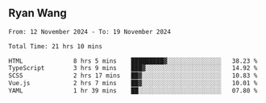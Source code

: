 ## Ryan Wang

<!--START_SECTION:waka-->

```txt
From: 12 November 2024 - To: 19 November 2024

Total Time: 21 hrs 10 mins

HTML              8 hrs 5 mins    █████████▓░░░░░░░░░░░░░░░   38.23 %
TypeScript        3 hrs 9 mins    ███▓░░░░░░░░░░░░░░░░░░░░░   14.92 %
SCSS              2 hrs 17 mins   ██▓░░░░░░░░░░░░░░░░░░░░░░   10.83 %
Vue.js            2 hrs 7 mins    ██▓░░░░░░░░░░░░░░░░░░░░░░   10.01 %
YAML              1 hr 39 mins    ██░░░░░░░░░░░░░░░░░░░░░░░   07.80 %
```

<!--END_SECTION:waka-->

